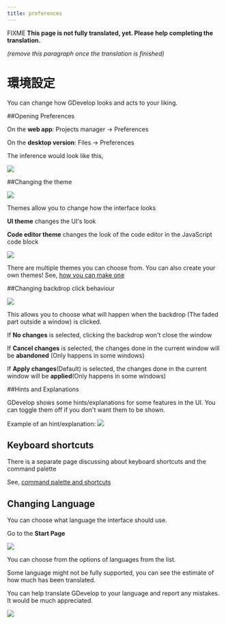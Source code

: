 ```yaml
---
title: preferences
---
```

FIXME **This page is not fully translated, yet. Please help completing the translation.**

*(remove this paragraph once the translation is finished)*

# 環境設定

You can change how GDevelop looks and acts to your liking.

##Opening Preferences

On the **web app**: Projects manager → Preferences

On the **desktop version**: Files → Preferences

The inference would look like this,

![](/gdevelop5/preferences.png)

##Changing the theme

![](/gdevelop5/themes.png)

Themes allow you to change how the interface looks

**UI theme** changes the UI's look

**Code editor theme** changes the look of the code editor in the JavaScript code block

![](/gdevelop5/codeblockmonokai.png)

There are multiple themes you can choose from. You can also create your own themes! See, [how you can make one](https://github.com/4ian/GDevelop/blob/master/newIDE/README-themes.md)

##Changing backdrop click behaviour

![](/gdevelop5/dialogs.png)

This allows you to choose what will happen when the backdrop (The faded part outside a window) is clicked.

If **No changes** is selected, clicking the backdrop won't close the window

If **Cancel changes** is selected, the changes done in the current window will be **abandoned** (Only happens in some windows)

If **Apply changes**(Default) is selected, the changes done in the current window will be **applied**(Only happens in some windows)

##Hints and Explanations

GDevelop shows some hints/explanations for some features in the UI. You can toggle them off if you don't want them to be shown.

Example of an hint/explanation: ![](/gdevelop5/hints2.png)

## Keyboard shortcuts

There is a separate page discussing about keyboard shortcuts and the command palette

See, [command palette and shortcuts](/gdevelop5/interface/command-palette-and-shortcuts)

## Changing Language

You can choose what language the interface should use.

Go to the **Start Page**

![](/gdevelop5/changinglanguage1.png)

You can choose from the options of languages from the list.

Some language might not be fully supported, you can see the estimate of how much has been translated.

You can help translate GDevelop to your language and report any mistakes. It would be much appreciated.

![](/gdevelop5/changinglanguage2.png)
